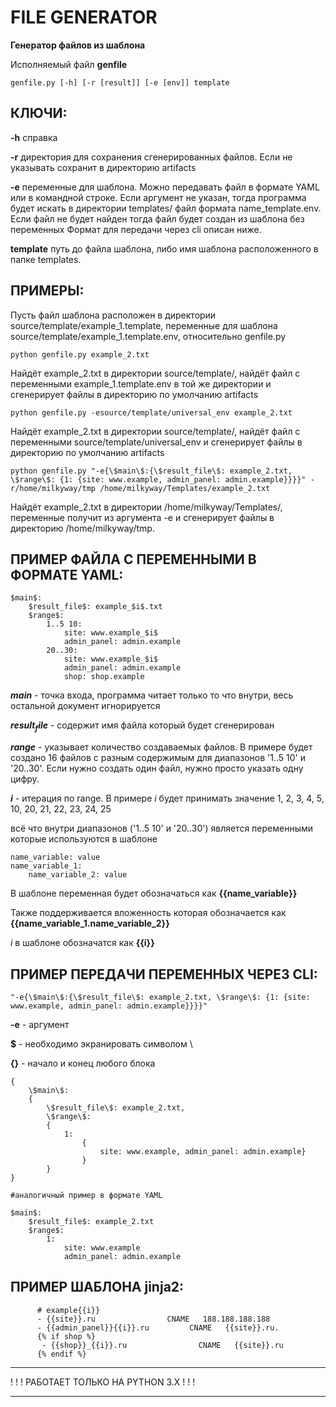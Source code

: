 ﻿# **FILE GENERATOR**

**Генератор файлов из шаблона**

Исполняемый файл **genfile**

```
genfile.py [-h] [-r [result]] [-e [env]] template
```

## КЛЮЧИ:

**-h**  справка

**-r**  директория для сохранения сгенерированных файлов. Если не указывать сохранит в директорию artifacts

**-e**  переменные для шаблона. Можно передавать файл в формате YAML или в командной строке. Если аргумент не указан, тогда программа будет искать в директории templates/ файл формата name_template.env. Если файл не будет найден тогда файл будет создан из шаблона без переменных 
Формат для передачи через cli описан ниже.

**template**  путь до файла шаблона, либо имя шаблона расположенного в папке templates.

## ПРИМЕРЫ:

Пусть файл шаблона расположен в директории source/template/example_1.template, переменные для шаблона source/template/example_1.template.env, относительно genfile.py

```
python genfile.py example_2.txt
```
Найдёт example_2.txt в директории source/template/, найдёт файл с переменными example_1.template.env в той же директории и сгенерирует файлы в директорию по умолчанию artifacts

```
python genfile.py -esource/template/universal_env example_2.txt
```

Найдёт example_2.txt в директории source/template/, найдёт файл с переменными source/template/universal_env и сгенерирует файлы в директорию по умолчанию artifacts

```
python genfile.py "-e{\$main\$:{\$result_file\$: example_2.txt, \$range\$: {1: {site: www.example, admin_panel: admin.example}}}}" -r/home/milkyway/tmp /home/milkyway/Templates/example_2.txt
```

Найдёт example_2.txt в директории /home/milkyway/Templates/, переменные получит из аргумента -e и сгенерирует файлы в директорию /home/milkyway/tmp.

## ПРИМЕР ФАЙЛА С ПЕРЕМЕННЫМИ В ФОРМАТЕ YAML:
```
$main$:
    $result_file$: example_$i$.txt
    $range$: 
        1..5 10:
            site: www.example_$i$
            admin_panel: admin.example
        20..30:
            site: www.example_$i$
            admin_panel: admin.example
            shop: shop.example
```
**$main$** - точка входа, программа читает только то что внутри, весь остальной документ игнорируется

**$result_file$** - содержит имя файла который будет сгенерирован

**$range$** - указывает количество создаваемых файлов. В примере будет создано 16 файлов с разным содержимым для диапазонов '1..5 10' и '20..30'. Если нужно создать один файл, нужно просто указать одну цифру.

**$i$** - итерация по range. В примере $i$ будет принимать значение 1, 2, 3, 4, 5, 10, 20, 21, 22, 23, 24, 25

всё что внутри диапазонов ('1..5 10' и '20..30') является переменными которые используются в шаблоне

```
name_variable: value
name_variable_1:
    name_variable_2: value
```

В шаблоне переменная будет обозначаться как **{{name_variable}}**

Также поддерживается вложенность которая обозначается как **{{name_variable_1.name_variable_2}}**

$i$ в шаблоне обозначатся как **{{i}}**

## ПРИМЕР ПЕРЕДАЧИ ПЕРЕМЕННЫХ ЧЕРЕЗ CLI:
```
"-e{\$main\$:{\$result_file\$: example_2.txt, \$range\$: {1: {site: www.example, admin_panel: admin.example}}}}"
```

**-e** - аргумент

**$** - необходимо экранировать символом  \

**{}** - начало и конец любого блока


```
{
    \$main\$:
    {
        \$result_file\$: example_2.txt, 
        \$range\$: 
        {
            1: 
                {
                    site: www.example, admin_panel: admin.example}
                }
        }
}

#аналогичный пример в формате YAML

$main$:
    $result_file$: example_2.txt 
    $range$: 
        1: 
            site: www.example
            admin_panel: admin.example
```

## ПРИМЕР ШАБЛОНА jinja2:
```
      # example{{i}}
      - {{site}}.ru                CNAME   188.188.188.188
      - {{admin_panel}}{{i}}.ru         CNAME   {{site}}.ru.
      {% if shop %}
       - {{shop}}_{{i}}.ru                CNAME   {{site}}.ru
      {% endif %}
```


___________________________________________________________________________

! ! ! РАБОТАЕТ ТОЛЬКО НА PYTHON 3.Х ! ! !

___________________________________________________________________________








